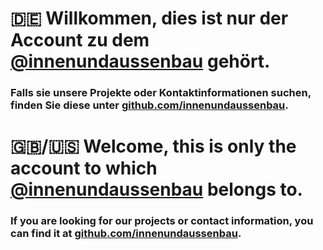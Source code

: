 <h1> 🇩🇪 Willkommen, dies ist nur der Account zu dem <a href="https://github.com/innenundaussenbau">@innenundaussenbau</a> geh&ouml;rt.</h1>
<h3>Falls sie unsere Projekte oder Kontaktinformationen suchen, finden Sie diese unter <a href="https://github.com/innenundaussenbau">github.com/innenundaussenbau</a>.</h3>

<h1> 🇬🇧/🇺🇸 Welcome, this is only the account to which <a href="https://github.com/innenundaussenbau">@innenundaussenbau</a> belongs to.</h1>
<h3>If you are looking for our projects or contact information, you can find it at <a href="https://github.com/innenundaussenbau">github.com/innenundaussenbau</a>.</h3>
